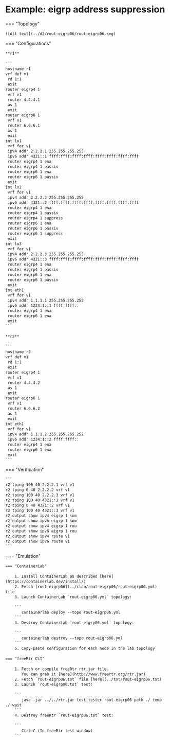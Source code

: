 # Example: eigrp address suppression

=== "Topology"

    ![Alt text](../d2/rout-eigrp06/rout-eigrp06.svg)

=== "Configurations"

    **r1**

    ```
    hostname r1
    vrf def v1
     rd 1:1
     exit
    router eigrp4 1
     vrf v1
     router 4.4.4.1
     as 1
     exit
    router eigrp6 1
     vrf v1
     router 6.6.6.1
     as 1
     exit
    int lo1
     vrf for v1
     ipv4 addr 2.2.2.1 255.255.255.255
     ipv6 addr 4321::1 ffff:ffff:ffff:ffff:ffff:ffff:ffff:ffff
     router eigrp4 1 ena
     router eigrp4 1 passiv
     router eigrp6 1 ena
     router eigrp6 1 passiv
     exit
    int lo2
     vrf for v1
     ipv4 addr 2.2.2.2 255.255.255.255
     ipv6 addr 4321::2 ffff:ffff:ffff:ffff:ffff:ffff:ffff:ffff
     router eigrp4 1 ena
     router eigrp4 1 passiv
     router eigrp4 1 suppress
     router eigrp6 1 ena
     router eigrp6 1 passiv
     router eigrp6 1 suppress
     exit
    int lo3
     vrf for v1
     ipv4 addr 2.2.2.3 255.255.255.255
     ipv6 addr 4321::3 ffff:ffff:ffff:ffff:ffff:ffff:ffff:ffff
     router eigrp4 1 ena
     router eigrp4 1 passiv
     router eigrp6 1 ena
     router eigrp6 1 passiv
     exit
    int eth1
     vrf for v1
     ipv4 addr 1.1.1.1 255.255.255.252
     ipv6 addr 1234:1::1 ffff:ffff::
     router eigrp4 1 ena
     router eigrp6 1 ena
     exit
    ```

    **r2**

    ```
    hostname r2
    vrf def v1
     rd 1:1
     exit
    router eigrp4 1
     vrf v1
     router 4.4.4.2
     as 1
     exit
    router eigrp6 1
     vrf v1
     router 6.6.6.2
     as 1
     exit
    int eth1
     vrf for v1
     ipv4 addr 1.1.1.2 255.255.255.252
     ipv6 addr 1234:1::2 ffff:ffff::
     router eigrp4 1 ena
     router eigrp6 1 ena
     exit
    ```

=== "Verification"

    ```
    r2 tping 100 40 2.2.2.1 vrf v1
    r2 tping 0 40 2.2.2.2 vrf v1
    r2 tping 100 40 2.2.2.3 vrf v1
    r2 tping 100 40 4321::1 vrf v1
    r2 tping 0 40 4321::2 vrf v1
    r2 tping 100 40 4321::3 vrf v1
    r2 output show ipv4 eigrp 1 sum
    r2 output show ipv6 eigrp 1 sum
    r2 output show ipv4 eigrp 1 rou
    r2 output show ipv6 eigrp 1 rou
    r2 output show ipv4 route v1
    r2 output show ipv6 route v1
    ```

=== "Emulation"

    === "ContainerLab"

        1. Install ContainerLab as described [here](https://containerlab.dev/install/)  
        2. Fetch [rout-eigrp06](../clab/rout-eigrp06/rout-eigrp06.yml) file  
        3. Launch ContainerLab `rout-eigrp06.yml` topology:  

        ```
           containerlab deploy --topo rout-eigrp06.yml  
        ```
        4. Destroy ContainerLab `rout-eigrp06.yml` topology:  

        ```
           containerlab destroy --topo rout-eigrp06.yml  
        ```
        5. Copy-paste configuration for each node in the lab topology

    === "freeRtr CLI"

        1. Fetch or compile freeRtr rtr.jar file.  
           You can grab it [here](http://www.freertr.org/rtr.jar)  
        2. Fetch `rout-eigrp06.tst` file [here](../tst/rout-eigrp06.tst)  
        3. Launch `rout-eigrp06.tst` test:  

        ```
           java -jar ../../rtr.jar test tester rout-eigrp06 path ./ temp ./ wait
        ```
        4. Destroy freeRtr `rout-eigrp06.tst` test:  

        ```
           Ctrl-C (In freeRtr test window)
        ```


